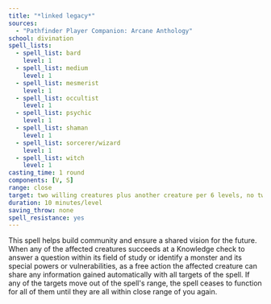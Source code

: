 ```yaml
---
title: "*linked legacy*"
sources:
  - "Pathfinder Player Companion: Arcane Anthology"
school: divination
spell_lists:
  - spell_list: bard
    level: 1
  - spell_list: medium
    level: 1
  - spell_list: mesmerist
    level: 1
  - spell_list: occultist
    level: 1
  - spell_list: psychic
    level: 1
  - spell_list: shaman
    level: 1
  - spell_list: sorcerer/wizard
    level: 1
  - spell_list: witch
    level: 1
casting_time: 1 round
components: [V, S]
range: close
target: two willing creatures plus another creature per 6 levels, no two of which can be more than 30 feet apart
duration: 10 minutes/level
saving_throw: none
spell_resistance: yes
---
```


This spell helps build community and ensure a shared vision for the future. When any of the affected creatures succeeds at a Knowledge check to answer a question within its field of study or identify a monster and its special powers or vulnerabilities, as a free action the affected creature can share any information gained automatically with all targets of the spell. If any of the targets move out of the spell's range, the spell ceases to function for all of them until they are all within close range of you again.
